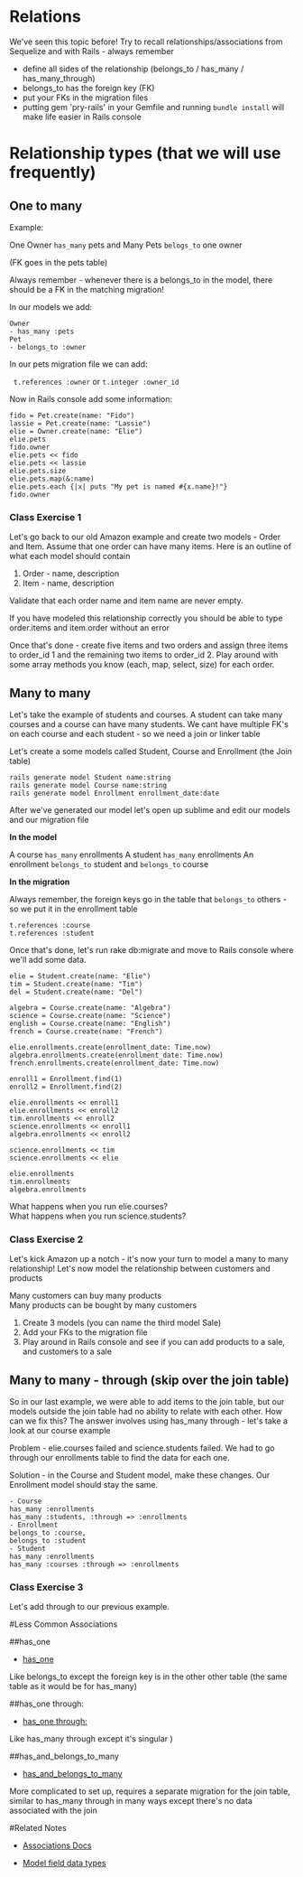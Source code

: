 # Relations

We've seen this topic before! Try to recall relationships/associations from Sequelize and with Rails - always remember

- define all sides of the relationship (belongs_to / has_many / has_many_through)
- belongs_to has the foreign key (FK)
- put your FKs in the migration files
- putting gem 'pry-rails' in your Gemfile and running `bundle install` will make life easier in Rails console

# Relationship types (that we will use frequently)

## One to many

Example:

One Owner `has_many` pets and 
Many Pets `belogs_to` one owner

(FK goes in the pets table)

Always remember - whenever there is a belongs_to in the model, there should be a FK in the matching migration!

In our models we add:

```
Owner
- has_many :pets
Pet
- belongs_to :owner
```

In our pets migration file we can add:

` t.references :owner` or `t.integer :owner_id`

Now in Rails console add some information:

```
fido = Pet.create(name: "Fido")
lassie = Pet.create(name: "Lassie")
elie = Owner.create(name: "Elie")
elie.pets
fido.owner
elie.pets << fido
elie.pets << lassie
elie.pets.size
elie.pets.map(&:name)
elie.pets.each {|x| puts "My pet is named #{x.name}!"}
fido.owner
```

### Class Exercise 1

Let's go back to our old Amazon example and create two models - Order and Item. Assume that one order can have many items. Here is an outline of what each model should contain

1. Order - name, description
2. Item - name, description

Validate that each order name and item name are never empty. 

If you have modeled this relationship correctly you should be able to type order.items and item.order without an error

Once that's done - create five items and two orders and assign three items to order_id 1 and the remaining two items to order_id 2. Play around with some array methods you know (each, map, select, size) for each order.


## Many to many

Let's take the example of students and courses. A student can take many courses and a course can have many students. We cant have multiple FK's on each course and each student - so we need a join or linker table

Let's create a some models called Student, Course and Enrollment (the Join table)

```
rails generate model Student name:string
rails generate model Course name:string
rails generate model Enrollment enrollment_date:date 
```
After we've generated our model let's open up sublime and edit our models and our migration file<br>


__In the model__ 

A course `has_many` enrollments 
A student `has_many` enrollments
An enrollment `belongs_to` student and `belongs_to` course

__In the migration__

Always remember, the foreign keys go in the table that `belongs_to` others - so we put it in the enrollment table

`t.references :course` <br>
`t.references :student`

Once that's done, let's run rake db:migrate and move to Rails console where we'll add some data.

```
elie = Student.create(name: "Elie")
tim = Student.create(name: "Tim")
del = Student.create(name: "Del")
```
```
algebra = Course.create(name: "Algebra")
science = Course.create(name: "Science")
english = Course.create(name: "English")
french = Course.create(name: "French")
```

```
elie.enrollments.create(enrollment_date: Time.now)
algebra.enrollments.create(enrollment_date: Time.now)
french.enrollments.create(enrollment_date: Time.now)
```

```
enroll1 = Enrollment.find(1)
enroll2 = Enrollment.find(2)
```

```
elie.enrollments << enroll1
elie.enrollments << enroll2
tim.enrollments << enroll2
science.enrollments << enroll1
algebra.enrollments << enroll2
```

```
science.enrollments << tim
science.enrollments << elie
```

```
elie.enrollments
tim.enrollments
algebra.enrollments
```

What happens when you run elie.courses? <br>
What happens when you run science.students?

### Class Exercise 2

Let's kick Amazon up a notch - it's now your turn to model a many to many relationship! Let's now model the relationship between customers and products

Many customers can buy many products <br>
Many products can be bought by many customers

1. Create 3 models (you can name the third model Sale)
2. Add your FKs to the migration file
3. Play around in Rails console and see if you can add products to a sale, and customers to a sale 

## Many to many - through (skip over the join table)

So in our last example, we were able to add items to the join table, but our models outside the join table had no ability to relate with each other. How can we fix this? The answer involves using has_many through - let's take a look at our course example

Problem - elie.courses failed and science.students failed. We had to go through our enrollments table to find the data for each one.

Solution - in the Course and Student model, make these changes. Our Enrollment model should stay the same.

```
- Course 
has_many :enrollments
has_many :students, :through => :enrollments
- Enrollment 
belongs_to :course, 
belongs_to :student
- Student 
has_many :enrollments 
has_many :courses :through => :enrollments
```

### Class Exercise 3

Let's add through to our previous example. 



#Less Common Associations

##has_one

* [has_one](http://guides.rubyonrails.org/association_basics.html#the-has-one-association)

Like belongs_to except the foreign key is in the other other table (the same table as it would be for has_many)

##has_one through:

* [has_one through:](http://guides.rubyonrails.org/association_basics.html#the-has-one-through-association)

Like has_many through except it's singular )

##has_and_belongs_to_many

* [has_and_belongs_to_many](http://guides.rubyonrails.org/association_basics.html#has-and-belongs-to-many-association-reference)

More complicated to set up, requires a separate migration for the join table, similar to has_many through in many ways except there's no data associated with the join

#Related Notes
* [Associations Docs](http://api.rubyonrails.org/classes/ActiveRecord/Associations/ClassMethods.html)

* [Model field data types](http://api.rubyonrails.org/classes/ActiveRecord/ConnectionAdapters/TableDefinition.html#method-i-column)
